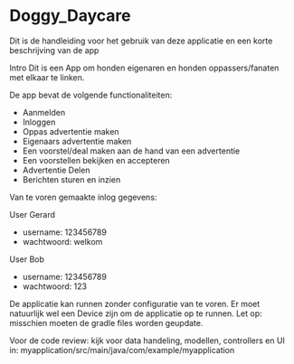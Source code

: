 # Doggy_Daycare

Dit is de handleiding voor het gebruik van deze applicatie en een korte beschrijving van de app

Intro
Dit is een App om honden eigenaren en honden oppassers/fanaten met elkaar te linken.


De app bevat de volgende functionaliteiten:
- Aanmelden
- Inloggen
- Oppas advertentie maken
- Eigenaars advertentie maken
- Een voorstel/deal maken aan de hand van een advertentie
- Een voorstellen bekijken en accepteren
- Advertentie Delen
- Berichten sturen en inzien


Van te voren gemaakte inlog gegevens:

User Gerard
- username: 123456789
- wachtwoord: welkom

User Bob
- username: 123456789
- wachtwoord: 123


De applicatie kan runnen zonder configuratie van te voren.
Er moet natuurlijk wel een Device zijn om de applicatie op te runnen.
Let op: misschien moeten de gradle files worden geupdate.

Voor de code review:
kijk voor data handeling, modellen, controllers en UI in:  myapplication/src/main/java/com/example/myapplication

